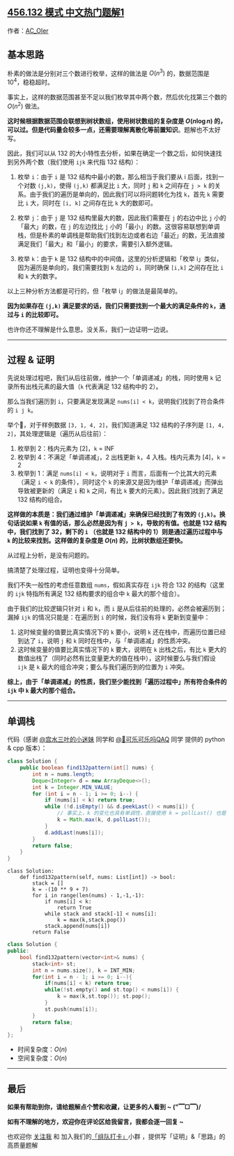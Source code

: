 ## [456.132 模式 中文热门题解1](https://leetcode.cn/problems/132-pattern/solutions/100000/xiang-xin-ke-xue-xi-lie-xiang-jie-wei-he-95gt)

作者：[AC_OIer](https://leetcode.cn/u/AC_OIer)

## 基本思路

朴素的做法是分别对三个数进行枚举，这样的做法是 $O(n^3)$ 的，数据范围是 $10^4$，稳稳超时。

事实上，这样的数据范围甚至不足以我们枚举其中两个数，然后优化找第三个数的 $O(n^2)$ 做法。

**这时候根据数据范围会联想到树状数组，使用树状数组的复杂度是 $O(n\log{n})$ 的，可以过。但是代码量会较多一点，还需要理解离散化等前置知识**。题解也不太好写。

因此，我们可以从 132 的大小特性去分析，如果在确定一个数之后，如何快速找到另外两个数（我们使用 `ijk` 来代指 132 结构）：

1. 枚举 `i`：由于 `i` 是 132 结构中最小的数，那么相当于我们要从 i 后面，找到一个对数 `(j,k)`，使得 `(j,k)` 都满足比 `i` 大，同时 `j` 和 `k` 之间存在 `j > k` 的关系。由于我们的遍历是单向的，因此我们可以将问题转化为找 `k`，首先 `k` 需要比 `i` 大，同时在 `[i, k]` 之间存在比 `k` 大的数即可。

2. 枚举 `j`：由于 `j` 是 132 结构里最大的数，因此我们需要在 `j` 的右边中比 `j` 小的「最大」的数，在 `j` 的左边找比 `j` 小的「最小」的数。这很容易联想到单调栈，但是朴素的单调栈是帮助我们找到左边或者右边「最近」的数，无法直接满足我们「最大」和「最小」的要求，需要引入额外逻辑。

3. 枚举 `k`：由于 `k` 是 132 结构中的中间值，这里的分析逻辑和「枚举 i」类似，因为遍历是单向的，我们需要找到 `k` 左边的 `i`，同时确保 `[i,k]` 之间存在比 `i` 和 `k` 大的数字。

以上三种分析方法都是可行的，但「枚举 i」的做法是最简单的。

**因为如果存在 `(j,k)` 满足要求的话，我们只需要找到一个最大的满足条件的 `k`，通过与 `i` 的比较即可。**

也许你还不理解是什么意思。没关系，我们一边证明一边说。

***

## 过程 & 证明

先说处理过程吧，我们从后往前做，维护一个「单调递减」的栈，同时使用 `k` 记录所有出栈元素的最大值（`k` 代表满足 132 结构中的 2）。

那么当我们遍历到 `i`，只要满足发现满足 `nums[i] < k`，说明我们找到了符合条件的 `i j k`。

举个🌰，对于样例数据 `[3, 1, 4, 2]`，我们知道满足 132 结构的子序列是 `[1, 4, 2]`，其处理逻辑是（遍历从后往前）：

1. 枚举到 2：栈内元素为 [2]，`k` = INF
2. 枚举到 4：不满足「单调递减」，2 出栈更新 `k`，4 入栈。栈内元素为 [4]，`k` = 2
3. 枚举到 1：满足 `nums[i] < k`，说明对于 `i` 而言，后面有一个比其大的元素（满足 `i < k` 的条件），同时这个 `k` 的来源又是因为维护「单调递减」而弹出导致被更新的（满足 `i` 和 `k` 之间，有比 `k` 要大的元素）。因此我们找到了满足 132 结构的组合。

**这样做的本质是：我们通过维护「单调递减」来确保已经找到了有效的 `(j,k)`。换句话说如果 `k` 有值的话，那么必然是因为有 `j > k`，导致的有值。也就是 132 结构中，我们找到了 32，剩下的 `i` （也就是 132 结构中的 1）则是通过遍历过程中与 `k` 的比较来找到。这样做的复杂度是 $O(n)$ 的，比树状数组还要快。**

从过程上分析，是没有问题的。

搞清楚了处理过程，证明也变得十分简单。

我们不失一般性的考虑任意数组 `nums`，假如真实存在 `ijk` 符合 132 的结构（这里的 `ijk` 特指所有满足 132 结构要求的组合中 `k` 最大的那个组合）。

由于我们的比较逻辑只针对 `i` 和 `k`，而 `i` 是从后往前的处理的，必然会被遍历到；漏掉 `ijk` 的情况只能是：在遍历到 `i` 的时候，我们没有将 `k` 更新到变量中：

1. 这时候变量的值要比真实情况下的 `k` 要小，说明 `k` 还在栈中，而遍历位置已经到达了 `i`，说明 `j` 和 `k` 同时在栈中，与「单调递减」的性质冲突。
2. 这时候变量的值要比真实情况下的 `k` 要大，说明在 `k` 出栈之后，有比 `k` 更大的数值出栈了（同时必然有比变量更大的值在栈中），这时候要么与我们假设 `ijk` 是 `k` 最大的组合冲突；要么与我们遍历到的位置为 `i` 冲突。

**综上，由于「单调递减」的性质，我们至少能找到「遍历过程中」所有符合条件的 `ijk` 中 `k` 最大的那个组合。**

***

## 单调栈

代码（感谢 [@宫水三叶的小迷妹](/u/san_ye_fen/) 同学和 [@🍭可乐可乐吗QAQ](/u/littletime_cc/) 同学 提供的 python & cpp 版本）：

```Java []
class Solution {
    public boolean find132pattern(int[] nums) {
        int n = nums.length;
        Deque<Integer> d = new ArrayDeque<>();
        int k = Integer.MIN_VALUE;
        for (int i = n - 1; i >= 0; i--) {
            if (nums[i] < k) return true;
            while (!d.isEmpty() && d.peekLast() < nums[i]) {
                // 事实上，k 的变化也具有单调性，直接使用 k = pollLast() 也是可以的
                k = Math.max(k, d.pollLast()); 
            }
            d.addLast(nums[i]);
        }
        return false;
    }
}
```
```Python3 []
class Solution:
    def find132pattern(self, nums: List[int]) -> bool:
        stack = []
        k = -(10 ** 9 + 7)
        for i in range(len(nums) - 1,-1,-1):
            if nums[i] < k:
                return True
            while stack and stack[-1] < nums[i]:
                k = max(k,stack.pop())
            stack.append(nums[i])
        return False
```
```C++ []
class Solution {
public:
    bool find132pattern(vector<int>& nums) {
        stack<int> st;
        int n = nums.size(), k = INT_MIN;
        for(int i = n - 1; i >= 0; i--){
            if(nums[i] < k) return true;
            while(!st.empty() and st.top() < nums[i]) { 
                k = max(k,st.top()); st.pop();
            }
            st.push(nums[i]);
        }
        return false;
    }
};
```
* 时间复杂度：$O(n)$
* 空间复杂度：$O(n)$

***

## 最后

**如果有帮助到你，请给题解点个赞和收藏，让更多的人看到 ~ ("▔□▔)/**

**如有不理解的地方，欢迎你在评论区给我留言，我都会逐一回复 ~**

也欢迎你 [关注我](https://oscimg.oschina.net/oscnet/up-19688dc1af05cf8bdea43b2a863038ab9e5.png) 和 加入我们的[「组队打卡」](https://leetcode-cn.com/u/ac_oier/)小群 ，提供写「证明」&「思路」的高质量题解 